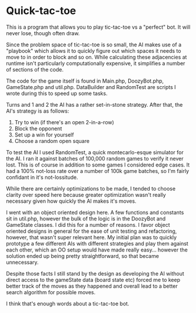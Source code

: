 Quick-tac-toe
=============

This is a program that allows you to play tic-tac-toe vs a "perfect" bot. It will never lose, though often draw.

Since the problem space of tic-tac-toe is so small, the AI makes use of a "playbook" which allows it to quickly figure out which spaces it needs to move to in order to block and so on. While calculating these adjacencies at runtime isn't particularly computationally expensive, it simplifies a number of sections of the code. 

The code for the game itself is found in Main.php, DoozyBot.php, GameState.php and util.php. DataBuilder and RandomTest are scripts I wrote during this to speed up some tasks.

Turns and 1 and 2 the AI has a rather set-in-stone strategy. After that, the AI's strategy is as follows:

1. Try to win (if there's an open 2-in-a-row)
2. Block the opponent
3. Set up a win for yourself
4. Choose a random open square

To test the AI I used RandomTest, a quick montecarlo-esque simulator for the AI. I ran it against batches of 100,000 random games to verify it never lost. This is of course in addition to some games I considered edge cases. It had a 100% not-loss rate over a number of 100k game batches, so I'm fairly confidant in it's not-lossitude.

While there are certainly optimizations to be made, I tended to choose clarity over speed here because greater optimization wasn't really necessary given how quickly the AI makes it's moves.

I went with an object oriented design here. A few functions and constants sit in util.php, however the bulk of the logic is in the DoozyBot and GameState classes. I did this for a number of reasons. I favor object oriented designs in general for the ease of unit testing and refactoring, however, that wasn't super relevant here. 
My initial plan was to quickly prototype a few different AIs with different strategies and play them against each other, which an OO setup would have made really easy... however the solution ended up being pretty straightforward, so that became unnecessary. 

Despite those facts I still stand by the design as developing the AI without direct access to the gameState data (board state etc) forced me to keep better track of the moves as they happened and overall lead to a better search algorithm for possible moves.

I think that's enough words about a tic-tac-toe bot.
